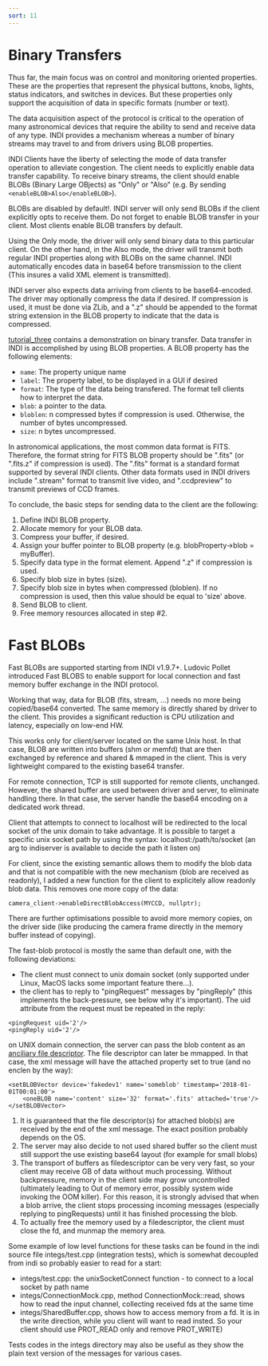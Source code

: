 ```yaml
---
sort: 11
---
```

# Binary Transfers

Thus far, the main focus was on control and monitoring oriented properties. These are the properties that represent the physical buttons, knobs, lights, status indicators, and switches in devices. But these properties only support the acquisition of data in specific formats (number or text).

The data acquisition aspect of the protocol is critical to the operation of many astronomical devices that require the ability to send and receive data of any type. INDI provides a mechanism whereas a number of binary streams may travel to and from drivers using BLOB properties.

INDI Clients have the liberty of selecting the mode of data transfer operation to alleviate congestion. The client needs to explicitly enable data transfer capability. To receive binary streams, the client should enable BLOBs (Binary Large OBjects) as "Only" or "Also" (e.g. By sending `<enableBLOB>Also</enableBLOB>`).

BLOBs are disabled by default!. INDI server will only send BLOBs if the client explicitly opts to receive them. Do not forget to enable BLOB transfer in your client. Most clients enable BLOB transfers by default.

Using the Only mode, the driver will only send binary data to this particular client. On the other hand, in the Also mode, the driver will transmit both regular INDI properties along with BLOBs on the same channel. INDI automatically encodes data in base64 before transmission to the client (This insures a valid XML element is transmitted).

INDI server also expects data arriving from clients to be base64-encoded. The driver may optionally compress the data if desired. If compression is used, it must be done via ZLib, and a ".z" should be appended to the format string extension in the BLOB property to indicate that the data is compressed.

[tutorial_three](https://github.com/indilib/indi/tree/master/examples/tutorial_three) contains a demonstration on binary transfer. Data transfer in INDI is accomplished by using BLOB properties. A BLOB property has the following elements:

* `name`: The property unique name
* `label`: The property label, to be displayed in a GUI if desired
* `format`: The type of the data being transfered. The format tell clients how to interpret the data.
* `blob`: a pointer to the data.
* `bloblen`: n compressed bytes if compression is used. Otherwise, the number of bytes uncompressed.
* `size`: n bytes uncompressed.

In astronomical applications, the most common data format is FITS. Therefore, the format string for FITS BLOB property should be ".fits" (or ".fits.z" if compression is used). The ".fits" format is a standard format supported by several INDI clients. Other data formats used in INDI drivers include ".stream" format to transmit live video, and ".ccdpreview" to transmit previews of CCD frames.

To conclude, the basic steps for sending data to the client are the following:

1. Define INDI BLOB property.
2. Allocate memory for your BLOB data.
3. Compress your buffer, if desired.
4. Assign your buffer pointer to BLOB property (e.g. blobProperty->blob = myBuffer).
5. Specify data type in the format element. Append ".z" if compression is used.
6. Specify blob size in bytes (size).
7. Specify blob size in bytes when compressed (bloblen). If no compression is used, then this value should be equal to 'size' above.
8. Send BLOB to client.
9. Free memory resources allocated in step #2.

# Fast BLOBs

Fast BLOBs are supported starting from INDI v1.9.7+. Ludovic Pollet introduced Fast BLOBS to enable support for local connection and fast memory buffer exchange in the INDI protocol.

Working that way, data for BLOB (fits, stream, ...) needs no more being copied/base64 converted. The same memory is directly shared by driver to the client. This provides a significant reduction is CPU utilization and latency, especially on low-end HW.

This works only for client/server located on the same Unix host. In that case, BLOB are written into buffers (shm or memfd) that are then exchanged by reference and shared & mmaped in the client. This is very lightweight compared to the existing base64 transfer.

For remote connection, TCP is still supported for remote clients, unchanged. However, the shared buffer are used between driver and server, to eliminate handling there. In that case, the server handle the base64 encoding on a dedicated work thread.

Client that attempts to connect to localhost will be redirected to the local socket of the unix domain to take advantage. It is possible to target a specific unix socket path by using the syntax: localhost:/path/to/socket (an arg to indiserver is available to decide the path it listen on)

For client, since the existing semantic allows them to modify the blob data and that is not compatible with the new mechanism (blob are received as readonly), I added a new function for the client to explicitely allow readonly blob data. This removes one more copy of the data:

`camera_client->enableDirectBlobAccess(MYCCD, nullptr);`

There are further optimisations possible to avoid more memory copies, on the driver side (like producing the camera frame directly in the memory buffer instead of copying).

The fast-blob protocol is mostly the same than default one, with the following deviations:

+ The client must connect to unix domain socket (only supported under Linux, MacOS lacks some important feature there...).
+ the client has to reply to "pingRequest" messages by "pingReply" (this implements the back-pressure, see below why it's important). The uid attribute from the request must be repeated in the reply:
```
<pingRequest uid='2'/>
<pingReply uid='2'/>
```
on UNIX domain connection, the server can pass the blob content as an [anciliary file descriptor](http://man7.org/linux/man-pages/man7/unix.7.html). The file descriptor can later be mmapped. In that case, the xml message will have the attached property set to true (and no enclen by the way):

```
<setBLOBVector device='fakedev1' name='someblob' timestamp='2018-01-01T00:01:00'>
    <oneBLOB name='content' size='32' format='.fits' attached='true'/>
</setBLOBVector>
```
1. It is guaranteed that the file descriptor(s) for attached blob(s) are received by the end of the xml message. The exact position probably depends on the OS.
2. The server may also decide to not used shared buffer so the client must still support the use existing base64 layout (for example for small blobs)
3. The transport of buffers as filedescriptor can be very very fast, so your client may receive GB of data without much processing. Without backpressure, memory in the client side may grow uncontrolled (ultimately leading to Out of memory error, possibly system wide invoking the OOM killer). For this reason, it is strongly advised that when a blob arrive, the client stops processing incoming messages (especially replying to pingRequests) until it has finished processing the blob.
4. To actually free the memory used by a filedescriptor, the client must close the fd, and munmap the memory area.

Some example of low level functions for these tasks can be found in the indi source file integs/test.cpp (integration tests), which is somewhat decoupled from indi so probably easier to read for a start:
+ integs/test.cpp: the unixSocketConnect function - to connect to a local socket by path name
+ integs/ConnectionMock.cpp, method ConnectionMock::read, shows how to read the input channel, collecting received fds at the same time
+ integs/SharedBuffer.cpp, shows how to access memory from a fd. It is in the write direction, while you client will want to read insted. So your client should use PROT_READ only and remove PROT_WRITE)

Tests codes in the integs directory may also be useful as they show the plain text version of the messages for various cases.

